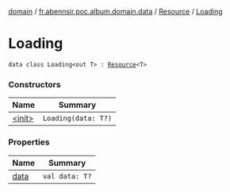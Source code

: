 [domain](../../../index.md) / [fr.abennsir.poc.album.domain.data](../../index.md) / [Resource](../index.md) / [Loading](./index.md)

# Loading

`data class Loading<out T> : `[`Resource`](../index.md)`<T>`

### Constructors

| Name | Summary |
|---|---|
| [&lt;init&gt;](-init-.md) | `Loading(data: T?)` |

### Properties

| Name | Summary |
|---|---|
| [data](data.md) | `val data: T?` |

